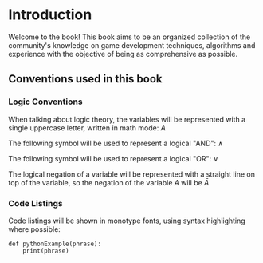 Introduction
=============

Welcome to the book! This book aims to be an organized collection of the community's knowledge on game development techniques, algorithms and experience with the objective of being as comprehensive as possible.

Conventions used in this book
-----------

### Logic Conventions

When talking about logic theory, the variables will be represented with a single uppercase letter, written in math mode: $A$

The following symbol will be used to represent a logical "AND": $\land$

The following symbol will be used to represent a logical "OR": $\lor$

The logical negation of a variable will be represented with a straight line on top of the variable, so the negation of the variable $A$ will be $\bar{A}$

### Code Listings

Code listings will be shown in monotype fonts, using syntax highlighting where possible:

~~~~{.python .numberlines}
def pythonExample(phrase):
    print(phrase)
~~~~
<!-- TODO: Insert more conventions, assumptions... -->
